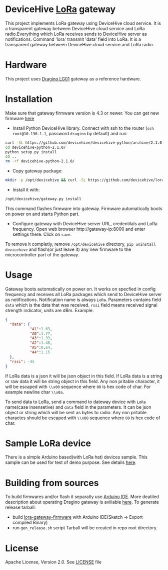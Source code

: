 # DeviceHive [LoRa](https://www.lora-alliance.org/) gateway
This project implements LoRa gateway using DeviceHive cloud service. It is a
transparent gateway between DeviceHive cloud service and LoRa radio.Everything
which LoRa receives sends to DeviceHive server as notifications. Command 'lora'
transmit 'data' field into LoRa. It is a transparent gateway between DeviceHive
cloud service and LoRa radio.

# Hardware
This project uses [Dragino LG01](http://www.dragino.com/products/lora/item/117-lg01-p.html)
gateway as a reference hardware.

# Installation
Make sure that gateway firmware version is 4.3 or newer. You can get new
firmware [here](http://www.dragino.com/downloads/index.php?dir=motherboards/ms14/Firmware/IoT/)
- Install Python DeviceHive library. Connect with ssh to the router
(`ssh root@10.130.1.1`, password `dragino` by default) and run:
```bash
curl -SL https://github.com/devicehive/devicehive-python/archive/2.1.0.tar.gz | tar zx
cd devicehive-python-2.1.0/
python setup.py install
cd ..
rm -rf devicehive-python-2.1.0/
```
- Copy gateway package:
```bash
mkdir -p /opt/devicehive && curl -SL https://github.com/devicehive/lora-gateway/releases/download/v0.0.1/gateway.tar.gz | tar zx -C /opt/devicehive
```
- Install it with:
```bash
/opt/devicehive/gateway.py install
```
This command flashes firmware into gateway. Firmware automatically boots on power on and
starts Python part.
- Configure gateway with DeviceHive server URL, credentilals and LoRa frequency. Open web
browser http://gateway-ip:8000 and enter settings there. Click on `save`.

To remove it completly, remove `/opt/devicehive` directory,
`pip uninstall devicehive` and flash(or just leave it) any new firmware to the
microcontroller part of the gateway.

# Usage
Gateway boots automatically on power on. It works on specfied in config frequency and
receives all LoRa packages which send to DeviceHive server as notifications. Notification
name is always `LoRa`.  Parameters contains field `data` which is the data that was received.
`rssi` field means received signal strength indicator, units are dBm.
Example:
```json
{
  "data": {
           "A1":1.63,
           "A0":1.77,
           "A3":1.33,
           "A2":1.48,
           "A5":0.64,
           "A4":1.15
  },
  "rssi": -45
}
```
If LoRa data is a json it will be json object in this field. If LoRa data is a string or raw data it
will be string object in this field. Any non pritable character, it will be escaped with `\\x00`
sequence where `00` is hex code of char. For example newline char `\\x0a`.

To send data to LoRa, send a command to dateway device with `LoRa` name(case
insensetive) and `data` field in the parameters. It can be json object or string which will be
sent as bytes to radio. Any non pritable charactes should be escaped with `\\x00` sequence
where `00` is hex code of char.

# Sample LoRa device
There is a simple Arduino based(with LoRa hat) devices sample. This sample can be used for
test of demo purpose. See details [here](./lora-demo-device).

# Building from sources
To build firmwares and/or flash it separatly use [Arduino IDE](https://www.arduino.cc/en/Main/Software).
More deatiled description about operating Dragino gateway is aviliable [here](http://www.dragino.com/downloads/downloads/UserManual/LG01_LoRa_Gateway_User_Manual.pdf).
To generate release tarball:
- build [lora-gateway-firmware](./lora-gateway-firmware) with Arduino IDE(Sketch -> Export
compiled Binary)
- run `gen_release.sh` script
Tarball will be created in repo root directory.

# License
Apache License, Version 2.0. See [LICENSE](./LICENSE) file
